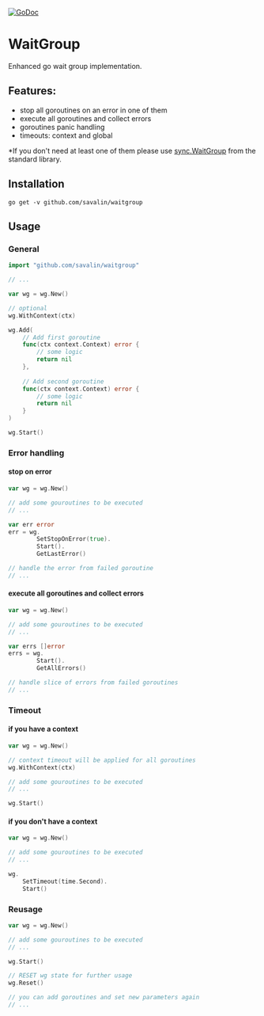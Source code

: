 [![GoDoc](https://godoc.org/github.com/savalin/waitgroup?status.svg)](http://godoc.org/github.com/savalin/waitgroup)

# WaitGroup
Enhanced go wait group implementation.

## Features:
- stop all goroutines on an error in one of them
- execute all goroutines and collect errors
- goroutines panic handling
- timeouts: context and global

*If you don't need at least one of them please use [sync.WaitGroup](https://golang.org/pkg/sync/#WaitGroup) from the standard library.

## Installation
`go get -v github.com/savalin/waitgroup`

## Usage
### General
```go
import "github.com/savalin/waitgroup"

// ...

var wg = wg.New()

// optional 
wg.WithContext(ctx)

wg.Add(
    // Add first goroutine
    func(ctx context.Context) error {
        // some logic
        return nil
    },
    
    // Add second goroutine
    func(ctx context.Context) error {
        // some logic
        return nil
    }        
)

wg.Start()
```

### Error handling
#### stop on error
```go
var wg = wg.New()

// add some gouroutines to be executed
// ...

var err error
err = wg.
        SetStopOnError(true).
        Start().
        GetLastError()

// handle the error from failed goroutine
// ...
```

#### execute all goroutines and collect errors
```go
var wg = wg.New()

// add some gouroutines to be executed
// ...

var errs []error
errs = wg.
        Start().
        GetAllErrors()

// handle slice of errors from failed goroutines
// ...

```

### Timeout
#### if you have a context
```go
var wg = wg.New()

// context timeout will be applied for all goroutines
wg.WithContext(ctx)

// add some gouroutines to be executed
// ...

wg.Start()

```

#### if you don't have a context
```go
var wg = wg.New()

// add some gouroutines to be executed
// ...

wg.
    SetTimeout(time.Second).
    Start()

```

### Reusage
```go
var wg = wg.New()

// add some gouroutines to be executed
// ...

wg.Start()

// RESET wg state for further usage
wg.Reset()

// you can add goroutines and set new parameters again
// ...

```
